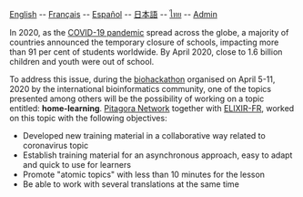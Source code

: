 [English](./en/) -- [Français](./fr/) -- [Español](./es/) -- [日本語](./ja/) -- [ไทย](./th/) -- [Admin](./admin.md)

In 2020, as the [COVID-19 pandemic](https://en.wikipedia.org/wiki/COVID-19_pandemic) spread across the globe, a majority of countries announced the temporary closure of schools, impacting more than 91 per cent of students worldwide. By April 2020, close to 1.6 billion children and youth were out of school.

To address this issue, during the [biohackathon](https://github.com/virtual-biohackathons/covid-19-bh20/wiki) organised on April 5-11, 2020 by the international bioinformatics community, one of the topics presented among others will be the possibility of working on a topic entitled: **home-learning**. [Pitagora Network](https://pitagora-network.org/) together with [ELIXIR-FR](https://elixir-europe.org/about-us/who-we-are/nodes/france), worked on this topic with the following objectives:

- Developed new training material in a collaborative way related to coronavirus topic
- Establish training material for an asynchronous approach, easy to adapt and quick to use for learners
- Promote "atomic topics" with less than 10 minutes for the lesson
- Be able to work with several translations at the same time
